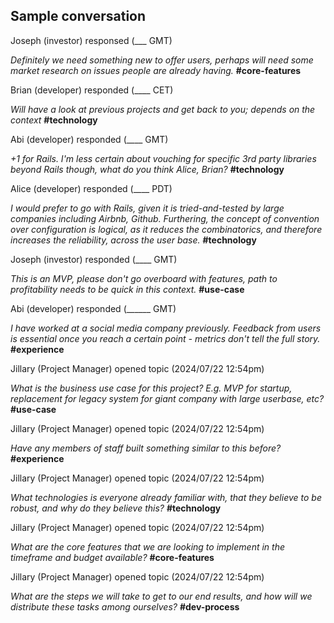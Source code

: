 ## Sample conversation


Joseph (investor) responsed (___ GMT)

*Definitely we need something new to offer users, perhaps will need some market research on issues people are already having.* **#core-features**



Brian (developer) responded (____ CET)

*Will have a look at previous projects and get back to you; depends on the context* **#technology**



Abi (developer) responded (____ GMT)

*+1 for Rails. I'm less certain about vouching for specific 3rd party libraries beyond Rails though, what do you think Alice, Brian?* **#technology**



Alice (developer) responded (____ PDT)

*I would prefer to go with Rails, given it is tried-and-tested by large companies including Airbnb, Github. Furthering, the concept of convention over configuration is logical, as it reduces the combinatorics, and therefore increases the reliability, across the user base.* **#technology**



Joseph (investor) responded (____ GMT)

*This is an MVP, please don't go overboard with features, path to profitability needs to be quick in this context.* **#use-case**



Abi (developer) responded (______ GMT)

*I have worked at a social media company previously. Feedback from users is essential once you reach a certain point - metrics don't tell the full story.* **#experience**



Jillary (Project Manager) opened topic (2024/07/22 12:54pm)

*What is the business use case for this project? E.g. MVP for startup, replacement for legacy system for giant company with large userbase, etc?* **#use-case**



Jillary (Project Manager) opened topic (2024/07/22 12:54pm)

*Have any members of staff built something similar to this before?* **#experience**



Jillary (Project Manager) opened topic (2024/07/22 12:54pm)

*What technologies is everyone already familiar with, that they believe to be robust, and why do they believe this?* **#technology**



Jillary (Project Manager) opened topic (2024/07/22 12:54pm)

*What are the core features that we are looking to implement in the timeframe and budget available?* **#core-features**



Jillary (Project Manager) opened topic (2024/07/22 12:54pm)

*What are the steps we will take to get to our end results, and how will we distribute these tasks among ourselves?* **#dev-process**
